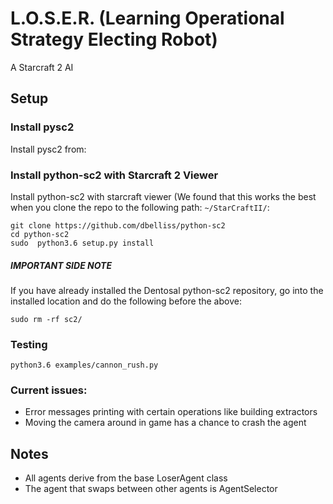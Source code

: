 # L.O.S.E.R. (Learning Operational Strategy Electing Robot)
A Starcraft 2 AI

## Setup
### Install pysc2
Install pysc2 from: 

### Install python-sc2 with Starcraft 2 Viewer
Install python-sc2 with starcraft viewer (We found that this works the best when you clone the repo to the following path: `~/StarCraftII/`: 

```
git clone https://github.com/dbelliss/python-sc2
cd python-sc2
sudo  python3.6 setup.py install
```
##### IMPORTANT SIDE NOTE
If you have already installed the Dentosal python-sc2 repository, go into the installed location and do the following before the above:

`sudo rm -rf sc2/`

### Testing
`python3.6 examples/cannon_rush.py`

### Current issues:
* Error messages printing with certain operations like building extractors
* Moving the camera around in game has a chance to crash the agent

## Notes
* All agents derive from the base LoserAgent class
* The agent that swaps between other agents is AgentSelector

